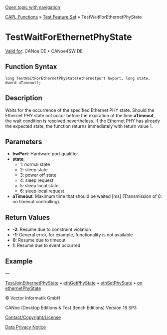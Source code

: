 [Open topic with navigation](../../../../../CANoeDEFamily.htm#Topics/CAPLFunctions/Test/Functions/CAPLfunctionTestWaitForEthernetPhyState.md)

[CAPL Functions](../../CAPLfunctions.md) » [Test Feature Set](../CAPLfunctionsTFSOverview.md) » TestWaitForEthernetPhyState

# TestWaitForEthernetPhyState

[Valid for](../../../Shared/FeatureAvailability.md):  CANoe DE • CANoe4SW DE

## Function Syntax

```
long TestWaitForEthernetPhyState(ethernetport hwport, long state, dword aTimeout);
```

## Description

Waits for the occurrence of the specified Ethernet PHY state. Should the Ethernet PHY state not occur before the expiration of the time **aTimeout**, the wait condition is resolved nevertheless. If the Ethernet PHY has already the expected state, the function returns immediately with return value 1.

## Parameters

- **hwPort**: Hardware port qualifier.
- **state**:
  - 1: normal state
  - 2: sleep state
  - 3: power off state
  - 4: sleep request
  - 5: sleep local state
  - 6: sleep local request
- **aTimeout**: Maximum time that should be waited [ms] (Transmission of 0: no timeout controlling).

## Return Values

- **-2**: Resume due to constraint violation
- **-1**: General error, for example, functionality is not available
- **0**: Resume due to timeout
- **1**: Resume due to event occurred

## Example

—

[TestJoinEthernetPhyState](CAPLfunctionTestJoinEthernetPhyState.md) • [ethGetPhyState](../../IP/Functions/CAPLfunctionEthGetPhyState.md) • [ethSetPhyState](../../IP/Functions/CAPLfunctionEthSetPhyState.md) • [on ethernetPhyState](../../IP/EventProcedures/CAPLfunctionOnEthernetPhyState.md)

© Vector Informatik GmbH

CANoe (Desktop Editions & Test Bench Editions) Version 18 SP3

[Contact/Copyright/License](../../../Shared/ContactCopyrightLicense.md)

[Data Privacy Notice](https://www.vector.com/int/en/company/get-info/privacy-policy/)